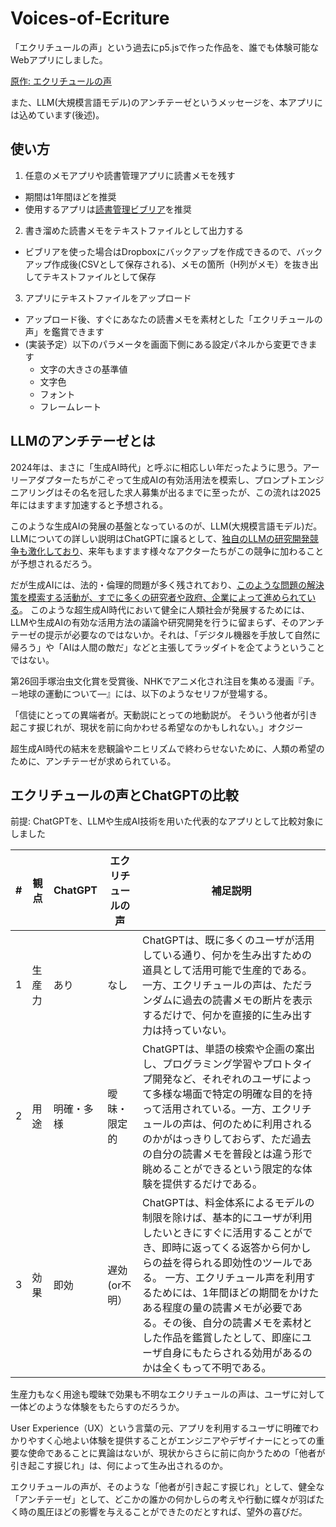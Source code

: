# Voices-of-Ecriture
「エクリチュールの声」という過去にp5.jsで作った作品を、誰でも体験可能なWebアプリにしました。　

[原作: エクリチュールの声](https://neort.io/art/ce3k81sn70rlpj69c980?origin=art_creation&newRelease=false)

また、LLM(大規模言語モデル)のアンチテーゼというメッセージを、本アプリには込めています(後述)。

## 使い方
1. 任意のメモアプリや読書管理アプリに読書メモを残す
 - 期間は1年間ほどを推奨
 - 使用するアプリは[読書管理ビブリア](https://biblia978.com/about/)を推奨

2. 書き溜めた読書メモをテキストファイルとして出力する
 - ビブリアを使った場合はDropboxにバックアップを作成できるので、バックアップ作成後(CSVとして保存される)、メモの箇所（H列がメモ）を抜き出してテキストファイルとして保存

3. アプリにテキストファイルをアップロード
 - アップロード後、すぐにあなたの読書メモを素材とした「エクリチュールの声」を鑑賞できます
 - (実装予定）以下のパラメータを画面下側にある設定パネルから変更できます
   - 文字の大きさの基準値
   - 文字色
   - フォント
   - フレームレート 
 
## LLMのアンチテーゼとは
2024年は、まさに「生成AI時代」と呼ぶに相応しい年だったように思う。アーリーアダプターたちがこぞって生成AIの有効活用法を模索し、プロンプトエンジニアリングはその名を冠した求人募集が出るまでに至ったが、この流れは2025年にはますます加速すると予想される。

このような生成AIの発展の基盤となっているのが、LLM(大規模言語モデル)だ。LLMについての詳しい説明はChatGPTに譲るとして、[独自のLLMの研究開発競争も激化しており](https://wired.jp/article/sz-sakana-ai-interview/)、来年もますます様々なアクターたちがこの競争に加わることが予想されるだろう。

だが生成AIには、法的・倫理的問題が多く残されており、[このような問題の解決策を模索する活動が、すでに多くの研究者や政府、企業によって進められている](https://www.nri.com/jp/knowledge/publication/kinyu_itf_202409/files/000026551.pdf)。
このような超生成AI時代において健全に人類社会が発展するためには、LLMや生成AIの有効な活用方法の議論や研究開発を行うに留まらず、そのアンチテーゼの提示が必要なのではないか。それは、「デジタル機器を手放して自然に帰ろう」や「AIは人間の敵だ」などと主張してラッダイトを企てようということではない。

第26回手塚治虫文化賞を受賞後、NHKでアニメ化され注目を集める漫画『チ。－地球の運動について―』には、以下のようなセリフが登場する。

「信徒にとっての異端者が。天動説にとっての地動説が。
そういう他者が引き起こす捩じれが、現状を前に向かわせる希望なのかもしれない。」オクジー

超生成AI時代の結末を悲観論やニヒリズムで終わらせないために、人類の希望のために、アンチテーゼが求められている。

## エクリチュールの声とChatGPTの比較
前提: ChatGPTを、LLMや生成AI技術を用いた代表的なアプリとして比較対象にしました
   
|#| 観点 | ChatGPT | エクリチュールの声 | 補足説明|
|------------- |------------- | ------------- | ------------- |------------- |
|1| 生産力 | あり | なし | ChatGPTは、既に多くのユーザが活用している通り、何かを生み出すための道具として活用可能で生産的である。一方、エクリチュールの声は、ただランダムに過去の読書メモの断片を表示するだけで、何かを直接的に生み出す力は持っていない。 |
|2| 用途 | 明確・多様  | 曖昧・限定的 | ChatGPTは、単語の検索や企画の案出し、プログラミング学習やプロトタイプ開発など、それぞれのユーザによって多様な場面で特定の明確な目的を持って活用されている。一方、エクリチュールの声は、何のために利用されるのかがはっきりしておらず、ただ過去の自分の読書メモを普段とは違う形で眺めることができるという限定的な体験を提供するだけである。|
|3| 効果 | 即効 | 遅効(or不明） | ChatGPTは、料金体系によるモデルの制限を除けば、基本的にユーザが利用したいときにすぐに活用することができ、即時に返ってくる返答から何かしらの益を得られる即効性のツールである。 一方、エクリチュール声を利用するためには、1年間ほどの期間をかけたある程度の量の読書メモが必要である。その後、自分の読書メモを素材とした作品を鑑賞したとして、即座にユーザ自身にもたらされる効用があるのかは全くもって不明である。|

生産力もなく用途も曖昧で効果も不明なエクリチュールの声は、ユーザに対して一体どのような体験をもたらすのだろうか。

User Experience（UX）という言葉の元、アプリを利用するユーザに明確でわかりやすく心地よい体験を提供することがエンジニアやデザイナーにとっての重要な使命であることに異論はないが、現状からさらに前に向かうための「他者が引き起こす捩じれ」は、何によって生み出されるのか。

エクリチュールの声が、そのような「他者が引き起こす捩じれ」として、健全な「アンチテーゼ」として、どこかの誰かの何かしらの考えや行動に蝶々が羽ばたく時の風圧ほどの影響を与えることができたのだとすれば、望外の喜びだ。



